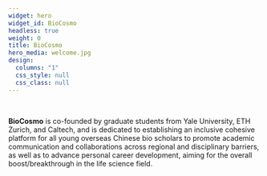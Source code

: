 ```yaml
---
widget: hero
widget_id: BioCosmo
headless: true
weight: 0
title: BioCosmo
hero_media: welcome.jpg
design:
  columns: "1"
  css_style: null
  css_class: null
---
```

<br>

**BioCosmo** is co-founded by graduate students from Yale University, ETH Zurich, and Caltech, and is dedicated to establishing an inclusive cohesive platform for all young overseas Chinese bio scholars to promote academic communication and collaborations across regional and disciplinary barriers, as well as to advance personal career development, aiming for the overall boost/breakthrough in the life science field.